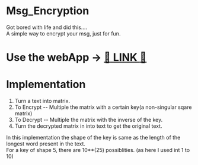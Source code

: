 # Msg_Encryption

Got bored with life and did this....<br>
A simple way to encrypt your msg, just for fun.<br>

# Use the webApp → [:robot: LINK :robot:](https://debojyoti31-simple-msg-encryption.streamlit.app/)

# Implementation

1. Turn a text into matrix.
2. To Encrypt -- Multiple the matrix with a certain key(a non-singular sqare matrix)
2. To Decrypt -- Multiple the matrix with the inverse of the key.
3. Turn the decrypted matrix in into text to get the original text. 

In this implementation the shape of the key is same as the length of the longest word present in the text.<br>
For a key of shape 5, there are 10**(25) possiblities. (as here I used int 1 to 10)
